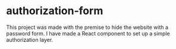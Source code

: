 # authorization-form
This project was made with the premise to hide the website with a password form. I have made a React component to set up a simple authorization layer. 
